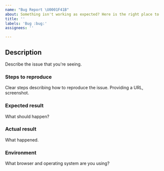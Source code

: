 ```yaml
---
name: "Bug Report \U0001F41B"
about: Something isn't working as expected? Here is the right place to report.
title: ''
labels: 'Bug :bug:'
assignees: ''

---
```


## Description

Describe the issue that you're seeing.

### Steps to reproduce

Clear steps describing how to reproduce the issue. Providing a URL, screenshot.

### Expected result

What should happen?

### Actual result

What happened.

### Environment

What browser and operating system are you using?
